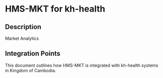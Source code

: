 # HMS-MKT for kh-health

## Description

Market Analytics

## Integration Points

This document outlines how HMS-MKT is integrated with kh-health systems in Kingdom of Cambodia.
